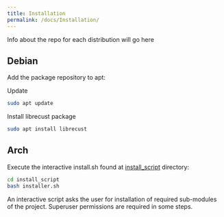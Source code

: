 ```yaml
---
title: Installation
permalink: /docs/Installation/
---
```


Info about the repo for each distribution will go here

## Debian 
Add the package repository to apt:

Update
```bash
sudo apt update
```

Install librecust package
```bash
sudo apt install librecust
```

## Arch
Execute the interactive install.sh found at [install_script](https://github.com/eellak/gsoc2018-librecust/tree/master/install_script) directory:

```bash
cd install_script
bash installer.sh
```
An interactive script asks the user for installation of required sub-modules of the project. Superuser permissions are required in some steps.

